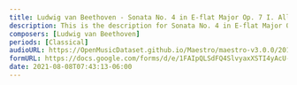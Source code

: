 ```yaml
---
title: Ludwig van Beethoven - Sonata No. 4 in E-flat Major Op. 7 I. Allegro molto e con brio (4)
description: This is the description for Sonata No. 4 in E-flat Major Op. 7 I. Allegro molto e con brio by Ludwig van Beethoven
composers: [Ludwig van Beethoven]
periods: [Classical]
audioURL: https://OpenMusicDataset.github.io/Maestro/maestro-v3.0.0/2015/MIDI-Unprocessed_R1_D2-13-20_mid--AUDIO-from_mp3_17_R1_2015_wav--2.midi
formURL: https://docs.google.com/forms/d/e/1FAIpQLSdFQ4SlvyaxXSTI4yAcU-GXsObd0ZjvuCvBD5TXrQ87AlRIqQ/viewform
date: 2021-08-08T07:43:13-06:00
---
```

